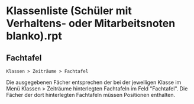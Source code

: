 
# Klassenliste (Schüler mit Verhaltens- oder Mitarbeitsnoten blanko).rpt

## Fachtafel 

`Klassen > Zeiträume > Fachtafel`

Die ausgegebenen Fächer entsprechen der bei der jeweiligen Klasse im Menü Klassen > Zeiträume hinterlegten Fachtafeln im Feld "Fachtafel". Die Fächer der dort hinterlegten Fachtafeln müssen Positionen enthalten.